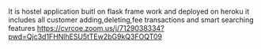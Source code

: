 It is hostel application buitl on flask frame work and deployed on heroku
it includes all customer adding,deleting,fee transactions and smart searching features
https://cvrcoe.zoom.us/j/7129038334?pwd=Qjc3d1FHNlhESU5tTEw2bG9kQ3FOQT09

